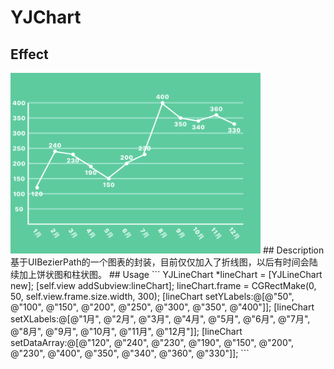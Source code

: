 # YJChart
## Effect
<img src="https://github.com/yuejieee/YJChart/blob/master/%E6%95%88%E6%9E%9C%E5%9B%BE.png" width=400 />
## Description
基于UIBezierPath的一个图表的封装，目前仅仅加入了折线图，以后有时间会陆续加上饼状图和柱状图。
## Usage
```
YJLineChart *lineChart = [YJLineChart new];
    [self.view addSubview:lineChart];
    lineChart.frame = CGRectMake(0, 50, self.view.frame.size.width, 300);
    [lineChart setYLabels:@[@"50", @"100", @"150", @"200", @"250", @"300", @"350", @"400"]];
    [lineChart setXLabels:@[@"1月", @"2月", @"3月", @"4月", @"5月", @"6月", @"7月", @"8月", @"9月", @"10月", @"11月", @"12月"]];
    [lineChart setDataArray:@[@"120", @"240", @"230", @"190", @"150", @"200", @"230", @"400", @"350", @"340", @"360", @"330"]];
```
